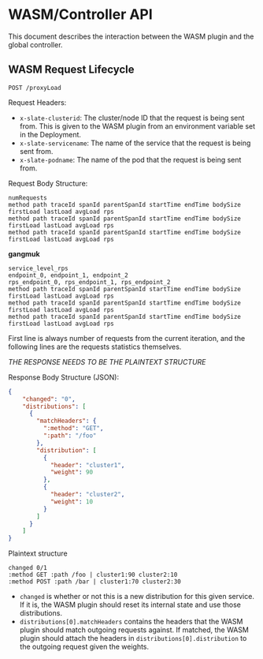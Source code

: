 # WASM/Controller API

This document describes the interaction between the WASM plugin and the global controller.

## WASM Request Lifecycle

`POST /proxyLoad`

Request Headers:
- `x-slate-clusterid`: The cluster/node ID that the request is being sent from. This is given to the WASM plugin from an environment
variable set in the Deployment.
- `x-slate-servicename`: The name of the service that the request is being sent from.
- `x-slate-podname`: The name of the pod that the request is being sent from.

Request Body Structure:
```
numRequests
method path traceId spanId parentSpanId startTime endTime bodySize firstLoad lastLoad avgLoad rps
method path traceId spanId parentSpanId startTime endTime bodySize firstLoad lastLoad avgLoad rps
method path traceId spanId parentSpanId startTime endTime bodySize firstLoad lastLoad avgLoad rps
```

**gangmuk**
```
service_level_rps
endpoint_0, endpoint_1, endpoint_2
rps_endpoint_0, rps_endpoint_1, rps_endpoint_2
method path traceId spanId parentSpanId startTime endTime bodySize firstLoad lastLoad avgLoad rps
method path traceId spanId parentSpanId startTime endTime bodySize firstLoad lastLoad avgLoad rps
method path traceId spanId parentSpanId startTime endTime bodySize firstLoad lastLoad avgLoad rps
```

First line is always number of requests from the current iteration, and the following lines are the requests statistics themselves.

*THE RESPONSE NEEDS TO BE THE PLAINTEXT STRUCTURE*

Response Body Structure (JSON):
```json
{
    "changed": "0",
    "distributions": [
      {
        "matchHeaders": {
          ":method": "GET",
          ":path": "/foo"
        },
        "distribution": [
          {
            "header": "cluster1",
            "weight": 90
          },
          {
            "header": "cluster2",
            "weight": 10
          }
        ]
      }
    ]
}
```

Plaintext structure
```
changed 0/1
:method GET :path /foo | cluster1:90 cluster2:10
:method POST :path /bar | cluster1:70 cluster2:30
```

- `changed` is whether or not this is a new distribution for this given service. If it is, the WASM plugin should reset its internal state and use those distributions.
- `distributions[0].matchHeaders` contains the headers that the WASM plugin should match outgoing requests against. If matched, the WASM plugin should attach the headers in `distributions[0].distribution` to the outgoing request given the weights.

